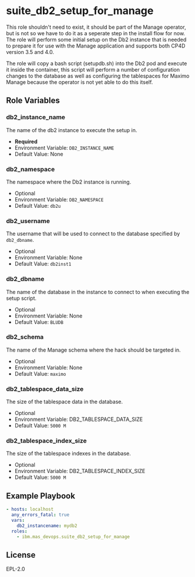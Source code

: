 suite_db2_setup_for_manage
==========================

This role shouldn't need to exist, it should be part of the Manage operator, but is not so we have to do it as a seperate step in the install flow for now.  The role will perform some initial setup on the Db2 instance that is needed to prepare it for use with the Manage application and supports both CP4D version 3.5 and 4.0.

The role will copy a bash script (setupdb.sh) into the Db2 pod and execute it inside the container, this script will perform a number of configuration changes to the database as well as configuring the tablespaces for Maximo Manage because the operator is not yet able to do this itself.

Role Variables
--------------
### db2_instance_name
The name of the db2 instance to execute the setup in.

- **Required**
- Environment Variable: `DB2_INSTANCE_NAME`
- Default Value: None

### db2_namespace
The namespace where the Db2 instance is running.

- Optional
- Environment Variable: `DB2_NAMESPACE`
- Default Value: `db2u`

### db2_username
The username that will be used to connect to the database specified by `db2_dbname`.

- Optional
- Environment Variable: None
- Default Value: `db2inst1`

### db2_dbname
The name of the database in the instance to connect to when executing the setup script.

- Optional
- Environment Variable: None
- Default Value: `BLUDB`

### db2_schema
The name of the Manage schema where the hack should be targeted in.

- Optional
- Environment Variable: None
- Default Value: `maximo`

### db2_tablespace_data_size
The size of the tablespace data in the database.

- Optional
- Environment Variable: DB2_TABLESPACE_DATA_SIZE
- Default Value: `5000 M`

### db2_tablespace_index_size
The size of the tablespace indexes in the database.

- Optional
- Environment Variable: DB2_TABLESPACE_INDEX_SIZE
- Default Value: `5000 M`


Example Playbook
----------------

```yaml
- hosts: localhost
  any_errors_fatal: true
  vars:
    db2_instancename: mydb2
  roles:
    - ibm.mas_devops.suite_db2_setup_for_manage
```


License
-------

EPL-2.0
